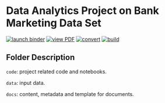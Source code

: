 # Data Analytics Project on Bank Marketing Data Set

[![launch binder](https://mybinder.org/badge_logo.svg)](https://mybinder.org/v2/gh/iewaij/data-analytics-bank-marketing/main?urlpath=lab/tree/code/bank_marketing.ipynb) [![view PDF](https://img.shields.io/badge/view-PDF-red?logo=Adobe-Acrobat-Reader)](https://iewaij.github.io/data-analytics-bank-marketing/bank_marketing.pdf) [![convert](https://github.com/iewaij/data-analytics-bank-marketing/workflows/convert/badge.svg)](https://github.com/iewaij/data-analytics-bank-marketing/actions?query=workflow%3Aconvert) [![build](https://github.com/iewaij/data-analytics-bank-marketing/workflows/build/badge.svg)](https://github.com/iewaij/data-analytics-bank-marketing/actions?query=workflow%3Abuild)

## Folder Description

`code`: project related code and notebooks.

`data`: input data.

`docs`: content, metadata and template for documents.
